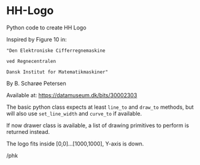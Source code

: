 # HH-Logo

Python code to create HH Logo

Inspired by Figure 10 in:

    "Den Elektroniske Cifferregnemaskine

    ved Regnecentralen

    Dansk Institut for Matematikmaskiner"

By B. Scharøe Petersen

Available at: https://datamuseum.dk/bits/30002303

The basic python class expects at least `line_to` and `draw_to`
methods, but will also use `set_line_width` and `curve_to` if
available.

If now drawer class is available, a list of drawing primitives
to perform is returned instead.

The logo fits inside [0,0]...[1000,1000], Y-axis is down.

/phk
